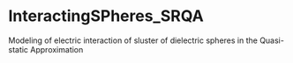 # InteractingSPheres_SRQA
Modeling of electric interaction of sluster of dielectric spheres in the Quasi-static Approximation

